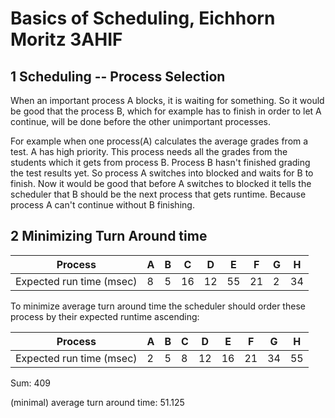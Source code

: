 # Basics of Scheduling, Eichhorn Moritz 3AHIF

## 1 Scheduling -- Process Selection
When an important process A blocks, it is waiting for something. So it would be good that the process B, which for example has to finish in order to let A continue, will be done before the other unimportant processes.

For example when one process(A) calculates the average grades from a test. A has high priority. This process needs all the grades from the students which it gets from process B. Process B hasn't finished grading the test results yet. So process A switches into blocked and waits for B to finish. Now it would be good that before A switches to blocked it tells the scheduler that B should be the next process that gets runtime. Because process A can't continue without B finishing.

## 2 Minimizing Turn Around time
| Process |A | B | C | D | E | F | G | H |
| --- | --- | --- | --- | --- | --- | --- | --- | --- |
Expected run time (msec) | 8 | 5 | 16 | 12 | 55 | 21 | 2 | 34

To minimize average turn around time the scheduler should order these process by their expected runtime ascending:

| Process |A | B | C | D | E | F | G | H |
| --- | --- | --- | --- | --- | --- | --- | --- | --- |
Expected run time (msec) | 2 | 5 | 8 | 12 | 16 | 21 | 34 | 55

Sum: 409 

(minimal) average turn around time: 51.125  


